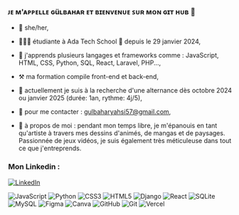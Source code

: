 <h3> ᴊᴇ ᴍ'ᴀᴘᴘᴇʟʟᴇ ɢüʟʙᴀʜᴀʀ ᴇᴛ ʙɪᴇɴᴠᴇɴᴜᴇ ꜱᴜʀ ᴍᴏɴ ɢɪᴛ ʜᴜʙ 🎈</h3>

- 🍉 she/her,

- 👩🏻‍🎓 étudiante à Ada Tech School 🏫 depuis le 29 janvier 2024,
  
- 🍃 j'apprends plusieurs langages et frameworks comme : JavaScript, HTML, CSS, Python, SQL, React, Laravel, PHP...,
  
- ⚒️ ma formation compile front-end et back-end,

- 🚀 actuellement je suis à la recherche d'une alternance dès octobre 2024 ou janvier 2025 (durée: 1an, rythme: 4j/5),
  
- 💌 pour me contacter : gulbaharyahsi57@gmail.com,
  
- 🎨 à propos de moi : pendant mon temps libre, je m'épanouis en tant qu'artiste à travers mes dessins d'animés, de mangas et de paysages. Passionnée de jeux vidéos, je suis également très méticuleuse dans tout ce que j'entreprends.

<h3 align="left">Mon Linkedin :</h3>

[![LinkedIn](https://img.shields.io/badge/LinkedIn-%230077B5.svg?logo=linkedin&logoColor=white)](https://www.linkedin.com/in/gülbahar-y-431529170/) 

![JavaScript](https://img.shields.io/badge/javascript-%23323330.svg?style=for-the-badge&logo=javascript&logoColor=%23F7DF1E) ![Python](https://img.shields.io/badge/python-3670A0?style=for-the-badge&logo=python&logoColor=ffdd54) ![CSS3](https://img.shields.io/badge/css3-%231572B6.svg?style=for-the-badge&logo=css3&logoColor=white) ![HTML5](https://img.shields.io/badge/html5-%23E34F26.svg?style=for-the-badge&logo=html5&logoColor=white)
![Django](https://img.shields.io/badge/django-%23092E20.svg?style=for-the-badge&logo=django&logoColor=white) ![React](https://img.shields.io/badge/react-%2320232a.svg?style=for-the-badge&logo=react&logoColor=%2361DAFB)
![SQLite](https://img.shields.io/badge/sqlite-%2307405e.svg?style=for-the-badge&logo=sqlite&logoColor=white)
![MySQL](https://img.shields.io/badge/mysql-4479A1.svg?style=for-the-badge&logo=mysql&logoColor=white)
![Figma](https://img.shields.io/badge/figma-%23F24E1E.svg?style=for-the-badge&logo=figma&logoColor=white)
![Canva](https://img.shields.io/badge/Canva-%2300C4CC.svg?style=for-the-badge&logo=Canva&logoColor=white)
![GitHub](https://img.shields.io/badge/github-%23121011.svg?style=for-the-badge&logo=github&logoColor=white) ![Git](https://img.shields.io/badge/git-%23F05033.svg?style=for-the-badge&logo=git&logoColor=white)
![Vercel](https://img.shields.io/badge/vercel-%23000000.svg?style=for-the-badge&logo=vercel&logoColor=white)
